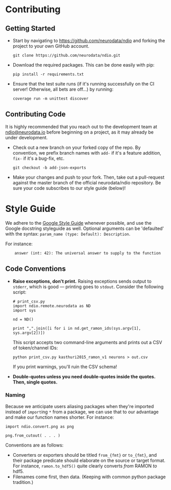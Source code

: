 # Contributing

## Getting Started
- Start by navigating to https://github.com/neurodata/ndio and forking the project to your own GitHub account.

  ```
  git clone https://github.com/neurodata/ndio.git
  ```
- Download the required packages. This can be done easily with pip:

  ```
  pip install -r requirements.txt
  ```
- Ensure that the test suite runs (if it's running successfully on the CI server! Otherwise, all bets are off...) by running:

  ```
  coverage run -m unittest discover
  ```

## Contributing Code
It is highly recommended that you reach out to the development team at ndio@neurodata.io before beginning on a project, as it may already be under development.

- Check out a new branch on your forked copy of the repo. By convention, we prefix branch names with `add-` if it's a feature addition, `fix-` if it's a bug-fix, etc.

  ```
  git checkout -b add-json-exports
  ```
- Make your changes and push to your fork. Then, take out a pull-request against the master branch of the official neurodata/ndio repository. Be sure your code subscribes to our style guide (below)!

# Style Guide
We adhere to the [Google Style Guide](https://google.github.io/styleguide/pyguide.html) whenever possible, and use the Google docstring styleguide as well. Optional arguments can be 'defaulted' with the syntax: `param_name (type: Default): Description`.

For instance:

```
    answer (int: 42): The universal answer to supply to the function
```

## Code Conventions

- **Raise exceptions, don't print.**
  Raising exceptions sends  output to `stderr`, which is good — printing goes to `stdout`. Consider the following script:

  ```
  # print_csv.py
  import ndio.remote.neurodata as ND
  import sys
  
  nd = ND()
  
  print ",".join([i for i in nd.get_ramon_ids(sys.argv[1], sys.argv[2])])
  ```
  
  This script accepts two command-line arguments and prints out a CSV of token/channel IDs:
  
  ```
  python print_csv.py kasthuri2015_ramon_v1 neurons > out.csv
  ```
  
  If you print warnings, you'll ruin the CSV schema!
  
- **Double-quotes unless you need double-quotes inside the quotes. Then, single quotes.**

### Naming

Because we anticipate users aliasing packages when they're imported instead of `import`ing `*` from a package, we can use that to our advantage and make our function names shorter. For instance:

```
import ndio.convert.png as png

png.from_cutout( . . . )
```

Conventions are as follows:

- Converters or exporters should be titled `from_{fmt}` or `to_{fmt}`, and their package predicate should elaborate on the source or target format. For instance, `ramon.to_hdf5()` quite clearly converts *from* RAMON *to* hdf5.
- Filenames come first, then data. (Keeping with common python package tradition.)
